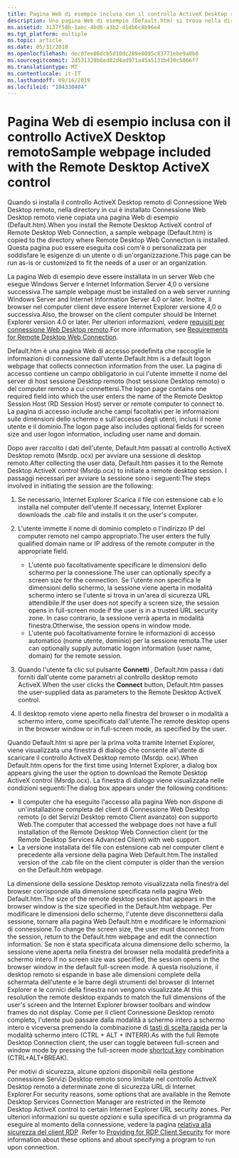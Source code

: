 ```yaml
---
title: Pagina Web di esempio inclusa con il controllo ActiveX Desktop remoto
description: Una pagina Web di esempio (Default.htm) si trova nella directory in cui è installato Connessione Web Desktop remoto.
ms.assetid: 3137f58b-1aec-4bd6-a3b2-d1db6c8b96e4
ms.tgt_platform: multiple
ms.topic: article
ms.date: 05/31/2018
ms.openlocfilehash: dec07ee86dcb5d10dc289e8095c83771ebe9a8b0
ms.sourcegitcommit: 2d531328b6ed82d4ad971a45a5131b430c5866f7
ms.translationtype: MT
ms.contentlocale: it-IT
ms.lasthandoff: 09/16/2019
ms.locfileid: "104330404"
---
```

# <a name="sample-webpage-included-with-the-remote-desktop-activex-control"></a><span data-ttu-id="02137-103">Pagina Web di esempio inclusa con il controllo ActiveX Desktop remoto</span><span class="sxs-lookup"><span data-stu-id="02137-103">Sample webpage included with the Remote Desktop ActiveX control</span></span>

<span data-ttu-id="02137-104">Quando si installa il controllo ActiveX Desktop remoto di Connessione Web Desktop remoto, nella directory in cui è installato Connessione Web Desktop remoto viene copiata una pagina Web di esempio (Default.htm).</span><span class="sxs-lookup"><span data-stu-id="02137-104">When you install the Remote Desktop ActiveX control of Remote Desktop Web Connection, a sample webpage (Default.htm) is copied to the directory where Remote Desktop Web Connection is installed.</span></span> <span data-ttu-id="02137-105">Questa pagina può essere eseguita così com'è o personalizzata per soddisfare le esigenze di un utente o di un'organizzazione.</span><span class="sxs-lookup"><span data-stu-id="02137-105">This page can be run as-is or customized to fit the needs of a user or an organization.</span></span>

<span data-ttu-id="02137-106">La pagina Web di esempio deve essere installata in un server Web che esegue Windows Server e Internet Information Server 4,0 o versione successiva.</span><span class="sxs-lookup"><span data-stu-id="02137-106">The sample webpage must be installed on a web server running Windows Server and Internet Information Server 4.0 or later.</span></span> <span data-ttu-id="02137-107">Inoltre, il browser nel computer client deve essere Internet Explorer versione 4,0 o successiva.</span><span class="sxs-lookup"><span data-stu-id="02137-107">Also, the browser on the client computer should be Internet Explorer version 4.0 or later.</span></span> <span data-ttu-id="02137-108">Per ulteriori informazioni, vedere [requisiti per connessione Web Desktop remoto](requirements-for-remote-desktop-web-connection.md).</span><span class="sxs-lookup"><span data-stu-id="02137-108">For more information, see [Requirements for Remote Desktop Web Connection](requirements-for-remote-desktop-web-connection.md).</span></span>

<span data-ttu-id="02137-109">Default.htm è una pagina Web di accesso predefinita che raccoglie le informazioni di connessione dall'utente.</span><span class="sxs-lookup"><span data-stu-id="02137-109">Default.htm is a default logon webpage that collects connection information from the user.</span></span> <span data-ttu-id="02137-110">La pagina di accesso contiene un campo obbligatorio in cui l'utente immette il nome del server di host sessione Desktop remoto (host sessione Desktop remoto) o del computer remoto a cui connettersi.</span><span class="sxs-lookup"><span data-stu-id="02137-110">The logon page contains one required field into which the user enters the name of the Remote Desktop Session Host (RD Session Host) server or remote computer to connect to.</span></span> <span data-ttu-id="02137-111">La pagina di accesso include anche campi facoltativi per le informazioni sulle dimensioni dello schermo e sull'accesso degli utenti, inclusi il nome utente e il dominio.</span><span class="sxs-lookup"><span data-stu-id="02137-111">The logon page also includes optional fields for screen size and user logon information, including user name and domain.</span></span>

<span data-ttu-id="02137-112">Dopo aver raccolto i dati dell'utente, Default.htm passati al controllo ActiveX Desktop remoto (Msrdp. ocx) per avviare una sessione di desktop remoto.</span><span class="sxs-lookup"><span data-stu-id="02137-112">After collecting the user data, Default.htm passes it to the Remote Desktop ActiveX control (Msrdp.ocx) to initiate a remote desktop session.</span></span> <span data-ttu-id="02137-113">I passaggi necessari per avviare la sessione sono i seguenti:</span><span class="sxs-lookup"><span data-stu-id="02137-113">The steps involved in initiating the session are the following:</span></span>

1.  <span data-ttu-id="02137-114">Se necessario, Internet Explorer Scarica il file con estensione cab e lo installa nel computer dell'utente.</span><span class="sxs-lookup"><span data-stu-id="02137-114">If necessary, Internet Explorer downloads the .cab file and installs it on the user's computer.</span></span>
2.  <span data-ttu-id="02137-115">L'utente immette il nome di dominio completo o l'indirizzo IP del computer remoto nel campo appropriato.</span><span class="sxs-lookup"><span data-stu-id="02137-115">The user enters the fully qualified domain name or IP address of the remote computer in the appropriate field.</span></span>

    -   <span data-ttu-id="02137-116">L'utente può facoltativamente specificare le dimensioni dello schermo per la connessione.</span><span class="sxs-lookup"><span data-stu-id="02137-116">The user can optionally specify a screen size for the connection.</span></span> <span data-ttu-id="02137-117">Se l'utente non specifica le dimensioni dello schermo, la sessione viene aperta in modalità schermo intero se l'utente si trova in un'area di sicurezza URL attendibile.</span><span class="sxs-lookup"><span data-stu-id="02137-117">If the user does not specify a screen size, the session opens in full-screen mode if the user is in a trusted URL security zone.</span></span> <span data-ttu-id="02137-118">In caso contrario, la sessione verrà aperta in modalità finestra.</span><span class="sxs-lookup"><span data-stu-id="02137-118">Otherwise, the session opens in window mode.</span></span>
    -   <span data-ttu-id="02137-119">L'utente può facoltativamente fornire le informazioni di accesso automatico (nome utente, dominio) per la sessione remota.</span><span class="sxs-lookup"><span data-stu-id="02137-119">The user can optionally supply automatic logon information (user name, domain) for the remote session.</span></span>

3.  <span data-ttu-id="02137-120">Quando l'utente fa clic sul pulsante **Connetti** , Default.htm passa i dati forniti dall'utente come parametri al controllo desktop remoto ActiveX.</span><span class="sxs-lookup"><span data-stu-id="02137-120">When the user clicks the **Connect** button, Default.htm passes the user-supplied data as parameters to the Remote Desktop ActiveX control.</span></span>
4.  <span data-ttu-id="02137-121">Il desktop remoto viene aperto nella finestra del browser o in modalità a schermo intero, come specificato dall'utente.</span><span class="sxs-lookup"><span data-stu-id="02137-121">The remote desktop opens in the browser window or in full-screen mode, as specified by the user.</span></span>

<span data-ttu-id="02137-122">Quando Default.htm si apre per la prima volta tramite Internet Explorer, viene visualizzata una finestra di dialogo che consente all'utente di scaricare il controllo ActiveX Desktop remoto (Msrdp. ocx).</span><span class="sxs-lookup"><span data-stu-id="02137-122">When Default.htm opens for the first time using Internet Explorer, a dialog box appears giving the user the option to download the Remote Desktop ActiveX control (Msrdp.ocx).</span></span> <span data-ttu-id="02137-123">La finestra di dialogo viene visualizzata nelle condizioni seguenti:</span><span class="sxs-lookup"><span data-stu-id="02137-123">The dialog box appears under the following conditions:</span></span>

-   <span data-ttu-id="02137-124">Il computer che ha eseguito l'accesso alla pagina Web non dispone di un'installazione completa del client di Connessione Web Desktop remoto (o del Servizi Desktop remoto Client avanzato) con supporto Web.</span><span class="sxs-lookup"><span data-stu-id="02137-124">The computer that accessed the webpage does not have a full installation of the Remote Desktop Web Connection client (or the Remote Desktop Services Advanced Client) with web support.</span></span>
-   <span data-ttu-id="02137-125">La versione installata del file con estensione cab nel computer client è precedente alla versione della pagina Web Default.htm.</span><span class="sxs-lookup"><span data-stu-id="02137-125">The installed version of the .cab file on the client computer is older than the version on the Default.htm webpage.</span></span>

<span data-ttu-id="02137-126">La dimensione della sessione Desktop remoto visualizzata nella finestra del browser corrisponde alla dimensione specificata nella pagina Web Default.htm.</span><span class="sxs-lookup"><span data-stu-id="02137-126">The size of the remote desktop session that appears in the browser window is the size specified in the Default.htm webpage.</span></span> <span data-ttu-id="02137-127">Per modificare le dimensioni dello schermo, l'utente deve disconnettersi dalla sessione, tornare alla pagina Web Default.htm e modificare le informazioni di connessione.</span><span class="sxs-lookup"><span data-stu-id="02137-127">To change the screen size, the user must disconnect from the session, return to the Default.htm webpage and edit the connection information.</span></span> <span data-ttu-id="02137-128">Se non è stata specificata alcuna dimensione dello schermo, la sessione viene aperta nella finestra del browser nella modalità predefinita a schermo intero.</span><span class="sxs-lookup"><span data-stu-id="02137-128">If no screen size was specified, the session opens in the browser window in the default full-screen mode.</span></span> <span data-ttu-id="02137-129">A questa risoluzione, il desktop remoto si espande in base alle dimensioni complete della schermata dell'utente e le barre degli strumenti del browser di Internet Explorer e le cornici della finestra non vengono visualizzate.</span><span class="sxs-lookup"><span data-stu-id="02137-129">At this resolution the remote desktop expands to match the full dimensions of the user's screen and the Internet Explorer browser toolbars and window frames do not display.</span></span> <span data-ttu-id="02137-130">Come per il client Connessione Desktop remoto completo, l'utente può passare dalla modalità a schermo intero a schermo intero e viceversa premendo la combinazione di [tasti di scelta rapida](terminal-services-shortcut-keys.md) per la modalità schermo intero (CTRL + ALT + INTERR).</span><span class="sxs-lookup"><span data-stu-id="02137-130">As with the full Remote Desktop Connection client, the user can toggle between full-screen and window mode by pressing the full-screen mode [shortcut key](terminal-services-shortcut-keys.md) combination (CTRL+ALT+BREAK).</span></span>

<span data-ttu-id="02137-131">Per motivi di sicurezza, alcune opzioni disponibili nella gestione connessione Servizi Desktop remoto sono limitate nel controllo ActiveX Desktop remoto a determinate zone di sicurezza URL di Internet Explorer.</span><span class="sxs-lookup"><span data-stu-id="02137-131">For security reasons, some options that are available in the Remote Desktop Services Connection Manager are restricted in the Remote Desktop ActiveX control to certain Internet Explorer URL security zones.</span></span> <span data-ttu-id="02137-132">Per ulteriori informazioni su queste opzioni e sulla specifica di un programma da eseguire al momento della connessione, vedere la pagina [relativa alla sicurezza del client RDP](providing-for-rdp-client-security.md) .</span><span class="sxs-lookup"><span data-stu-id="02137-132">Refer to [Providing for RDP Client Security](providing-for-rdp-client-security.md) for more information about these options and about specifying a program to run upon connection.</span></span>

 

 





